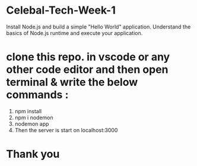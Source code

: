 # Celebal-Tech-Week-1
Install Node.js and build a simple "Hello World" application. Understand the basics of Node.js runtime and execute your application.
 # clone this repo. in vscode or any other code editor and then open terminal & write the below commands : 
 1. npm install
 2. npm i nodemon
 3. nodemon app
 4. Then the server is start on localhost:3000 
# Thank you
